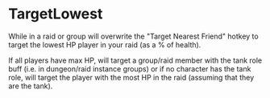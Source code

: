 # TargetLowest

While in a raid or group will overwrite the "Target Nearest Friend" hotkey to target the lowest HP player in your raid (as a % of health).

If all players have max HP, will target a group/raid member with the tank role buff (i.e. in dungeon/raid instance groups) or if no character has the tank role, will target the player with the most HP in the raid (assuming that they are the tank).
